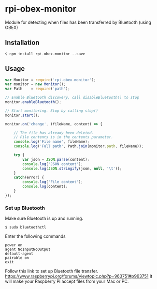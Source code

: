 # rpi-obex-monitor

Module for detecting when files has been transferred by Bluetooth (using OBEX)

## Installation
	$ npm install rpi-obex-monitor --save


## Usage

````javascript
var Monitor = require('rpi-obex-monitor');
var monitor = new Monitor();
var Path    = require('path');

// Enable Bluetooth discovery, call disableBluetooth() to stop
monitor.enableBluetooth();

// Start monitoring. Stop by calling stop()
monitor.start();

monitor.on('change', (fileName, content) => {

    // The file has already been deleted.
    // File contents is in the contents parameter.
    console.log('File name', fileName);
    console.log('Full path', Path.join(monitor.path, fileName));

    try {
        var json = JSON.parse(content);
        console.log('JSON content');
        console.log(JSON.stringify(json, null, '\t'));
    }
    catch(error) {
        console.log('File content');
        console.log(content);
    }
});
````

### Set up Bluetooth

Make sure Bluetooth is up and running.

    $ sudo bluetoothctl

Enter the following commands

    power on
    agent NoInputNoOutput
    default-agent
    pairable on
    exit

Follow this link to set up Bluetooth file transfer. https://www.raspberrypi.org/forums/viewtopic.php?p=963751#p963751
It will make your Raspberry Pi accept files from your Mac or PC.
